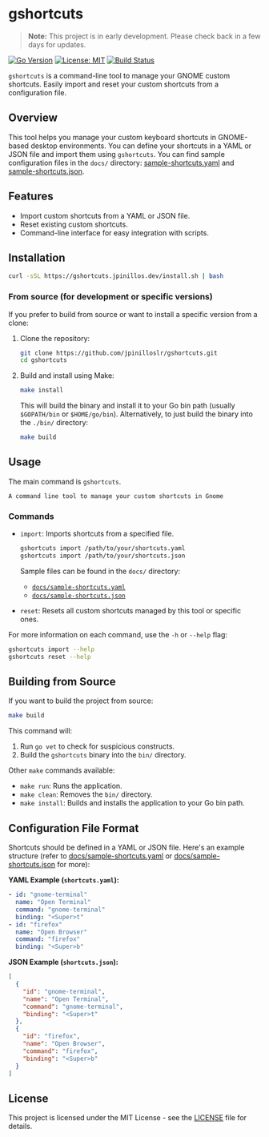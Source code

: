 # gshortcuts

> **Note:** This project is in early development. Please check back in a few days for updates.

[![Go Version](https://img.shields.io/badge/go-1.24-blue.svg)](https://golang.org/)
[![License: MIT](https://img.shields.io/badge/License-MIT-yellow.svg)](https://opensource.org/licenses/MIT)
[![Build Status](https://github.com/jpinilloslr/gshortcuts/actions/workflows/build.yaml/badge.svg?branch=master)](https://github.com/jpinilloslr/gshortcuts/actions/workflows/build.yaml)

`gshortcuts` is a command-line tool to manage your GNOME custom shortcuts. Easily import and reset your custom shortcuts from a configuration file.

## Overview

This tool helps you manage your custom keyboard shortcuts in GNOME-based desktop environments. You can define your shortcuts in a YAML or JSON file and import them using `gshortcuts`. You can find sample configuration files in the `docs/` directory: [sample-shortcuts.yaml](docs/sample-shortcuts.yaml) and [sample-shortcuts.json](docs/sample-shortcuts.json).

## Features

- Import custom shortcuts from a YAML or JSON file.
- Reset existing custom shortcuts.
- Command-line interface for easy integration with scripts.

## Installation

```bash
curl -sSL https://gshortcuts.jpinillos.dev/install.sh | bash
```

### From source (for development or specific versions)

If you prefer to build from source or want to install a specific version from a clone:

1.  Clone the repository:
    ```bash
    git clone https://github.com/jpinilloslr/gshortcuts.git
    cd gshortcuts
    ```
2.  Build and install using Make:
    ```bash
    make install
    ```
    This will build the binary and install it to your Go bin path (usually `$GOPATH/bin` or `$HOME/go/bin`).
    Alternatively, to just build the binary into the `./bin/` directory:
    ```bash
    make build
    ```

## Usage

The main command is `gshortcuts`.

```
A command line tool to manage your custom shortcuts in Gnome
```

### Commands

- `import`: Imports shortcuts from a specified file.

  ```bash
  gshortcuts import /path/to/your/shortcuts.yaml
  gshortcuts import /path/to/your/shortcuts.json
  ```

  Sample files can be found in the `docs/` directory:

  - [`docs/sample-shortcuts.yaml`](docs/sample-shortcuts.yaml)
  - [`docs/sample-shortcuts.json`](docs/sample-shortcuts.json)

- `reset`: Resets all custom shortcuts managed by this tool or specific ones.

For more information on each command, use the `-h` or `--help` flag:

```bash
gshortcuts import --help
gshortcuts reset --help
```

## Building from Source

If you want to build the project from source:

```bash
make build
```

This command will:

1.  Run `go vet` to check for suspicious constructs.
2.  Build the `gshortcuts` binary into the `bin/` directory.

Other `make` commands available:

- `make run`: Runs the application.
- `make clean`: Removes the `bin/` directory.
- `make install`: Builds and installs the application to your Go bin path.

## Configuration File Format

Shortcuts should be defined in a YAML or JSON file. Here's an example structure (refer to [docs/sample-shortcuts.yaml](docs/sample-shortcuts.yaml) or [docs/sample-shortcuts.json](docs/sample-shortcuts.json) for more):

**YAML Example (`shortcuts.yaml`):**

```yaml
- id: "gnome-terminal"
  name: "Open Terminal"
  command: "gnome-terminal"
  binding: "<Super>t"
- id: "firefox"
  name: "Open Browser"
  command: "firefox"
  binding: "<Super>b"
```

**JSON Example (`shortcuts.json`):**

```json
[
  {
    "id": "gnome-terminal",
    "name": "Open Terminal",
    "command": "gnome-terminal",
    "binding": "<Super>t"
  },
  {
    "id": "firefox",
    "name": "Open Browser",
    "command": "firefox",
    "binding": "<Super>b"
  }
]
```

## License

This project is licensed under the MIT License - see the [LICENSE](LICENSE) file for details.

